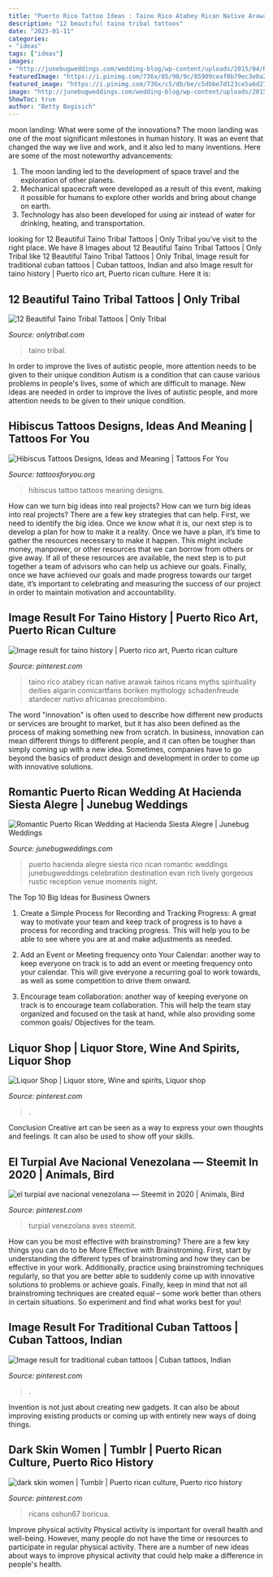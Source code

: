 ```yaml
---
title: "Puerto Rico Tattoo Ideas : Taino Rico Atabey Rican Native Arawak Tainos Ricans Myths Spirituality Deities Algarin Comicartfans Boriken Mythology Schadenfreude Atardecer Nativo Africanas Precolombino"
description: "12 beautiful taino tribal tattoos"
date: "2023-01-11"
categories:
- "ideas"
tags: ["ideas"]
images:
- "http://junebugweddings.com/wedding-blog/wp-content/uploads/2015/04/Romantic-Puerto-Rican-Wedding-Hacienda-Siesta-Alegre-Evan-Rich-6-of-47-600x899.jpg"
featuredImage: "https://i.pinimg.com/736x/85/90/9c/85909ceaf0b79ec3e0a2eae456e22aed.jpg"
featured_image: "https://i.pinimg.com/736x/c5/db/be/c5dbbe7d123ce5a6d273f122a5d949f6--tatt-traditional.jpg"
image: "http://junebugweddings.com/wedding-blog/wp-content/uploads/2015/04/Romantic-Puerto-Rican-Wedding-Hacienda-Siesta-Alegre-Evan-Rich-6-of-47-600x899.jpg"
ShowToc: true
author: "Betty Bogisich"
---
```



moon landing: What were some of the innovations?
The moon landing was one of the most significant milestones in human history. It was an event that changed the way we live and work, and it also led to many inventions. Here are some of the most noteworthy advancements: 
1) The moon landing led to the development of space travel and the exploration of other planets. 
2) Mechanical spacecraft were developed as a result of this event, making it possible for humans to explore other worlds and bring about change on earth. 
3) Technology has also been developed for using air instead of water for drinking, heating, and transportation.

	

		
looking for 12 Beautiful Taino Tribal Tattoos | Only Tribal you've visit to the right place. We have 8 Images about 12 Beautiful Taino Tribal Tattoos | Only Tribal like 12 Beautiful Taino Tribal Tattoos | Only Tribal, Image result for traditional cuban tattoos | Cuban tattoos, Indian and also Image result for taino history | Puerto rico art, Puerto rican culture. Here it is:
		
    
## 12 Beautiful Taino Tribal Tattoos | Only Tribal

<img loading=lazy src="https://www.onlytribal.com/wp-content/uploads/2015/12/Taino-Tribal-Sleeve-Tattoos.jpg" onerror="this.onerror=null;this.src='https://tse3.mm.bing.net/th?id=OIP.JxHSgGz4EJhlibZL_n8NvwHaJ3&amp;pid=15.1';" alt="12 Beautiful Taino Tribal Tattoos | Only Tribal">

_Source: onlytribal.com_

>taino tribal. 

	

In order to improve the lives of autistic people, more attention needs to be given to their unique condition
Autism is a condition that can cause various problems in people's lives, some of which are difficult to manage. New ideas are needed in order to improve the lives of autistic people, and more attention needs to be given to their unique condition.

    
## Hibiscus Tattoos Designs, Ideas And Meaning | Tattoos For You

<img loading=lazy src="http://www.tattoosforyou.org/wp-content/uploads/2013/11/Hibiscus-Tattoo.jpg" onerror="this.onerror=null;this.src='https://tse2.mm.bing.net/th?id=OIP.KEMUC-77eidFUeFG_pn8ggHaFi&amp;pid=15.1';" alt="Hibiscus Tattoos Designs, Ideas and Meaning | Tattoos For You">

_Source: tattoosforyou.org_

>hibiscus tattoo tattoos meaning designs. 

	

How can we turn big ideas into real projects?
How can we turn big ideas into real projects? There are a few key strategies that can help. First, we need to identify the big idea. Once we know what it is, our next step is to develop a plan for how to make it a reality. Once we have a plan, it’s time to gather the resources necessary to make it happen. This might include money, manpower, or other resources that we can borrow from others or give away. If all of these resources are available, the next step is to put together a team of advisors who can help us achieve our goals. Finally, once we have achieved our goals and made progress towards our target date, it’s important to celebrating and measuring the success of our project in order to maintain motivation and accountability.

    
## Image Result For Taino History | Puerto Rico Art, Puerto Rican Culture

<img loading=lazy src="https://i.pinimg.com/736x/85/90/9c/85909ceaf0b79ec3e0a2eae456e22aed.jpg" onerror="this.onerror=null;this.src='https://tse4.mm.bing.net/th?id=OIP.wA_zFjiASlS9Tk428CA0CwHaLM&amp;pid=15.1';" alt="Image result for taino history | Puerto rico art, Puerto rican culture">

_Source: pinterest.com_

>taino rico atabey rican native arawak tainos ricans myths spirituality deities algarin comicartfans boriken mythology schadenfreude atardecer nativo africanas precolombino. 

	

The word "innovation" is often used to describe how different new products or services are brought to market, but it has also been defined as the process of making something new from scratch. In business, innovation can mean different things to different people, and it can often be tougher than simply coming up with a new idea. Sometimes, companies have to go beyond the basics of product design and development in order to come up with innovative solutions.

    
## Romantic Puerto Rican Wedding At Hacienda Siesta Alegre | Junebug Weddings

<img loading=lazy src="http://junebugweddings.com/wedding-blog/wp-content/uploads/2015/04/Romantic-Puerto-Rican-Wedding-Hacienda-Siesta-Alegre-Evan-Rich-6-of-47-600x899.jpg" onerror="this.onerror=null;this.src='https://tse1.mm.bing.net/th?id=OIP.i3DoVlA8sbycxkM4Vj6XxAHaLG&amp;pid=15.1';" alt="Romantic Puerto Rican Wedding at Hacienda Siesta Alegre | Junebug Weddings">

_Source: junebugweddings.com_

>puerto hacienda alegre siesta rico rican romantic weddings junebugweddings celebration destination evan rich lively gorgeous rustic reception venue moments night. 

	

The Top 10 Big Ideas for Business Owners
1. Create a Simple Process for Recording and Tracking Progress: A great way to motivate your team and keep track of progress is to have a process for recording and tracking progress. This will help you to be able to see where you are at and make adjustments as needed.
2. Add an Event or Meeting frequency onto Your Calendar: another way to keep everyone on track is to add an event or meeting frequency onto your calendar. This will give everyone a recurring goal to work towards, as well as some competition to drive them onward.

3. Encourage team collaboration: another way of keeping everyone on track is to encourage team collaboration. This will help the team stay organized and focused on the task at hand, while also providing some common goals/ Objectives for the team.


    
## Liquor Shop | Liquor Store, Wine And Spirits, Liquor Shop

<img loading=lazy src="https://i.pinimg.com/736x/22/b4/af/22b4aff35dd4ffeee6758311db771322.jpg" onerror="this.onerror=null;this.src='https://tse2.mm.bing.net/th?id=OIP.wepQ5CLZ2ts6aDPVixqlEAHaHa&amp;pid=15.1';" alt="Liquor Shop | Liquor store, Wine and spirits, Liquor shop">

_Source: pinterest.com_

>. 

	

Conclusion
Creative art can be seen as a way to express your own thoughts and feelings. It can also be used to show off your skills.

    
## El Turpial Ave Nacional Venezolana — Steemit In 2020 | Animals, Bird

<img loading=lazy src="https://i.pinimg.com/736x/1e/80/ac/1e80ac9725b8349d2f06282949a5ff67.jpg" onerror="this.onerror=null;this.src='https://tse2.mm.bing.net/th?id=OIP.8NJOrizQ4ipStsZjM1Cl4gHaHa&amp;pid=15.1';" alt="el turpial ave nacional venezolana — Steemit in 2020 | Animals, Bird">

_Source: pinterest.com_

>turpial venezolana aves steemit. 

	

How can you be most effective with brainstroming?
There are a few key things you can do to be More Effective with Brainstroming. First, start by understanding the different types of brainstroming and how they can be effective in your work. Additionally, practice using brainstroming techniques regularly, so that you are better able to suddenly come up with innovative solutions to problems or achieve goals. Finally, keep in mind that not all brainstroming techniques are created equal – some work better than others in certain situations. So experiment and find what works best for you!

    
## Image Result For Traditional Cuban Tattoos | Cuban Tattoos, Indian

<img loading=lazy src="https://i.pinimg.com/736x/c5/db/be/c5dbbe7d123ce5a6d273f122a5d949f6--tatt-traditional.jpg" onerror="this.onerror=null;this.src='https://tse2.mm.bing.net/th?id=OIP.0U6JwVQ-CesqrTiY5Rc3XAAAAA&amp;pid=15.1';" alt="Image result for traditional cuban tattoos | Cuban tattoos, Indian">

_Source: pinterest.com_

>. 

	

Invention is not just about creating new gadgets. It can also be about improving existing products or coming up with entirely new ways of doing things.

    
## Dark Skin Women | Tumblr | Puerto Rican Culture, Puerto Rico History

<img loading=lazy src="https://i.pinimg.com/736x/b6/73/a8/b673a854c20ef1a6791949cf19a7aa1a.jpg" onerror="this.onerror=null;this.src='https://tse2.mm.bing.net/th?id=OIP.oNsK3Sp5e-Q57KQc5Jy1egHaKy&amp;pid=15.1';" alt="dark skin women | Tumblr | Puerto rican culture, Puerto rico history">

_Source: pinterest.com_

>ricans oshun67 boricua. 

	

Improve physical activity
Physical activity is important for overall health and well-being. However, many people do not have the time or resources to participate in regular physical activity. There are a number of new ideas about ways to improve physical activity that could help make a difference in people's health.

